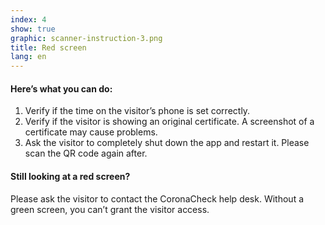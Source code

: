 ```yaml
---
index: 4
show: true
graphic: scanner-instruction-3.png
title: Red screen
lang: en
---
```

#### Here’s what you can do:

1. Verify if the time on the visitor’s phone is set correctly.
2. Verify if the visitor is showing an original certificate. A screenshot of a certificate may cause problems.
3. Ask the visitor to completely shut down the app and restart it. Please scan the QR code again after.

#### Still looking at a red screen?

Please ask the visitor to contact the CoronaCheck help desk.
Without a green screen, you can’t grant the visitor access.
